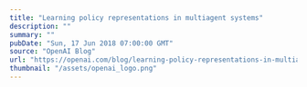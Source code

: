 ```yaml
---
title: "Learning policy representations in multiagent systems"
description: ""
summary: ""
pubDate: "Sun, 17 Jun 2018 07:00:00 GMT"
source: "OpenAI Blog"
url: "https://openai.com/blog/learning-policy-representations-in-multiagent-systems"
thumbnail: "/assets/openai_logo.png"
---
```


